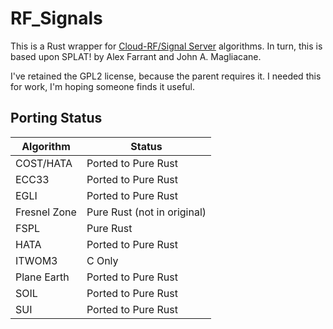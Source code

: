 # RF_Signals

This is a Rust wrapper for [Cloud-RF/Signal Server](https://github.com/Cloud-RF/Signal-Server) algorithms. In turn, this is based upon SPLAT! by Alex Farrant and John A. Magliacane.

I've retained the GPL2 license, because the parent requires it. I needed this for work, I'm hoping someone finds it useful.

## Porting Status

|Algorithm   |Status   |
|------------|---------|
|COST/HATA   |Ported to Pure Rust|
|ECC33       |Ported to Pure Rust|
|EGLI        |Ported to Pure Rust|
|Fresnel Zone|Pure Rust (not in original)|
|FSPL        |Pure Rust|
|HATA        |Ported to Pure Rust|
|ITWOM3      |C Only   |
|Plane Earth |Ported to Pure Rust|
|SOIL        |Ported to Pure Rust|
|SUI         |Ported to Pure Rust|

